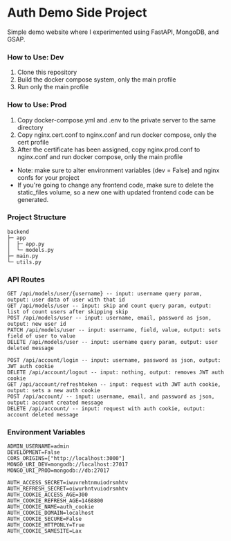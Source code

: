# Auth Demo Side Project

Simple demo website where I experimented using FastAPI, MongoDB, and GSAP.

### How to Use: Dev
1. Clone this repository
2. Build the docker compose system, only the main profile
3. Run only the main profile

### How to Use: Prod
1. Copy docker-compose.yml and .env to the private server to the same directory
2. Copy nginx.cert.conf to nginx.conf and run docker compose, only the cert profile
3. After the certificate has been assigned, copy nginx.prod.conf to nginx.conf and run docker compose,
only the main profile
* Note: make sure to alter environment variables (dev = False) and nginx confs for your project
* If you're going to change any frontend code, make sure to delete the static_files volume,
so a new one with updated frontend code can be generated.

### Project Structure
```
backend
├─ app
│  ├─ app.py
│  └─ models.py
├─ main.py
└─ utils.py
```

### API Routes
```
GET /api/models/user/{username} -- input: username query param, output: user data of user with that id
GET /api/models/user -- input: skip and count query param, output: list of count users after skipping skip
POST /api/models/user -- input: username, email, password as json, output: new user id
PATCH /api/models/user -- input: username, field, value, output: sets field of user to value
DELETE /api/models/user -- input: username query param, output: user deleted message

POST /api/account/login -- input: username, password as json, output: JWT auth cookie
DELETE /api/account/logout -- input: nothing, output: removes JWT auth cookie
GET /api/account/refreshtoken -- input: request with JWT auth cookie, output: sets a new auth cookie
POST /api/account/ -- input: username, email, and password as json, output: account created message
DELETE /api/account/ -- input: request with auth cookie, output: account deleted message
```

### Environment Variables
```
ADMIN_USERNAME=admin
DEVELOPMENT=False
CORS_ORIGINS=["http://localhost:3000"]
MONGO_URI_DEV=mongodb://localhost:27017
MONGO_URI_PROD=mongodb://db:27017

AUTH_ACCESS_SECRET=iwuvrehtnmuiodrsmhtv
AUTH_REFRESH_SECRET=oiwurhntvuiodrsmhtv
AUTH_COOKIE_ACCESS_AGE=300
AUTH_COOKIE_REFRESH_AGE=1468800
AUTH_COOKIE_NAME=auth_cookie
AUTH_COOKIE_DOMAIN=localhost
AUTH_COOKIE_SECURE=False
AUTH_COOKIE_HTTPONLY=True
AUTH_COOKIE_SAMESITE=Lax
```
